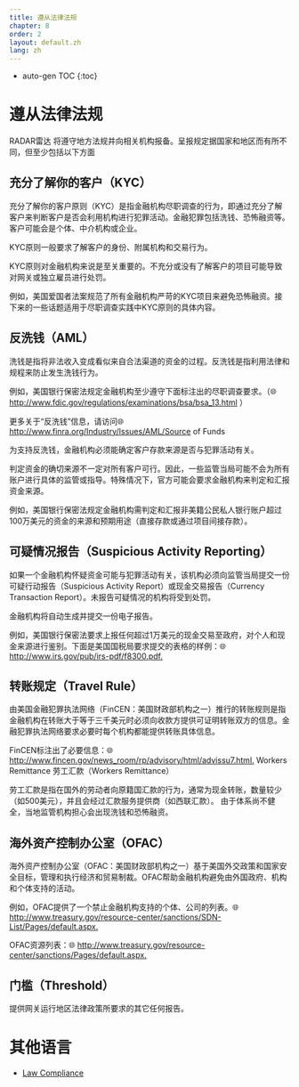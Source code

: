 ```yaml
---
title: 遵从法律法规
chapter: 8
order: 2
layout: default.zh
lang: zh
---
```


* auto-gen TOC
{:toc}

# 遵从法律法规

RADAR雷达 将遵守地方法规并向相关机构报备。呈报规定据国家和地区而有所不同，但至少包括以下方面

## 充分了解你的客户（KYC）

充分了解你的客户原则（KYC）是指金融机构尽职调查的行为，即通过充分了解客户来判断客户是否会利用机构进行犯罪活动。金融犯罪包括洗钱、恐怖融资等。客户可能会是个体、中介机构或企业。

KYC原则一般要求了解客户的身份、附属机构和交易行为。

KYC原则对金融机构来说是至关重要的。不充分或没有了解客户的项目可能导致对网关或独立雇员进行处罚。

例如，美国爱国者法案规范了所有金融机构严苛的KYC项目来避免恐怖融资。接下来的一些话题适用于尽职调查实践中KYC原则的具体内容。

## 反洗钱（AML）

洗钱是指将非法收入变成看似来自合法渠道的资金的过程。反洗钱是指利用法律和规程来防止发生洗钱行为。

例如，美国银行保密法规定金融机构至少遵守下面标注出的尽职调查要求。（🌐  <http://www.fdic.gov/regulations/examinations/bsa/bsa_13.html> ）

更多关于“反洗钱”信息，请访问🌐  <http://www.finra.org/Industry/Issues/AML/Source> of Funds

为支持反洗钱，金融机构必须能确定客户存款来源是否与犯罪活动有关。

判定资金的确切来源不一定对所有客户可行。因此，一些监管当局可能不会为所有账户进行具体的监管或指导。特殊情况下，官方可能会要求金融机构来判定和汇报资金来源。

例如，美国银行保密法规定金融机构需判定和汇报非美籍公民私人银行账户超过100万美元的资金的来源和预期用途（直接存款或通过项目间接存款）。

## 可疑情况报告（Suspicious Activity Reporting）

如果一个金融机构怀疑资金可能与犯罪活动有关，该机构必须向监管当局提交一份可疑行动报告（Suspicious Activity Report）或现金交易报告（Currency Transaction Report）。未报告可疑情况的机构将受到处罚。

金融机构将自动生成并提交一份电子报告。

例如，美国银行保密法要求上报任何超过1万美元的现金交易至政府，对个人和现金来源进行鉴别。下面是美国国税局要求提交的表格的样例：🌐  <http://www.irs.gov/pub/irs-pdf/f8300.pdf.>

## 转账规定（Travel Rule）

由美国金融犯罪执法网络（FinCEN：美国财政部机构之一）推行的转账规则是指金融机构在转账大于等于三千美元时必须向收款方提供可证明转账双方的信息。金融犯罪执法网络要求必要时每个机构都能提供转账具体信息。

FinCEN标注出了必要信息：🌐  <http://www.fincen.gov/news_room/rp/advisory/html/advissu7.html.> Workers Remittance 劳工汇款（Workers Remittance）

劳工汇款是指在国外的劳动者向原籍国汇款的行为，通常为现金转账，数量较少（如500美元），并且会经过汇款服务提供商（如西联汇款）。 由于体系尚不健全，当地监管机构担心会出现洗钱和恐怖融资。

## 海外资产控制办公室（OFAC）

海外资产控制办公室（OFAC：美国财政部机构之一）基于美国外交政策和国家安全目标，管理和执行经济和贸易制裁。OFAC帮助金融机构避免由外国政府、机构和个体支持的活动。

例如，OFAC提供了一个禁止金融机构支持的个体、公司的列表。🌐  <http://www.treasury.gov/resource-center/sanctions/SDN-List/Pages/default.aspx.>

OFAC资源列表：🌐  <http://www.treasury.gov/resource-center/sanctions/Pages/default.aspx.>

## 门槛（Threshold）

提供网关运行地区法律政策所要求的其它任何报告。

# 其他语言
  * [Law Compliance](/en/other/law)
